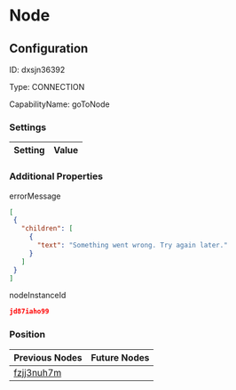# Node
## Configuration
ID:  dxsjn36392

Type: CONNECTION 

CapabilityName: goToNode

### Settings
| Setting | Value  |
| :------------------------ | ---------------------------------------- |
 




### Additional Properties
errorMessage
 ```json 
[
  {
    "children": [
      {
        "text": "Something went wrong. Try again later."
      }
    ]
  }
]
```


nodeInstanceId
 ```json 
jd87iaho99
```




### Position
| Previous Nodes | Future Nodes |
| :------------- | ------------ |
| [fzjj3nuh7m](./fzjj3nuh7m.md) |  |